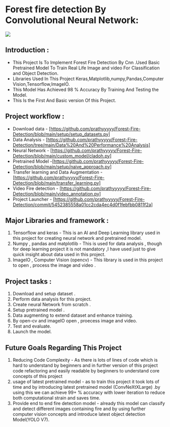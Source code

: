 # Forest fire detection By Convolutional Neural Network: 

![](https://media1.giphy.com/media/QBdoItysjQSlC5IhOZ/giphy.gif?cid=ecf05e47vy9uus6ftpqyiqrskzreedc3jyrjk03ts6qvdht6&rid=giphy.gif&ct=g)

## Introduction :

 - This Project Is To Implement Forest Fire Detection By Cnn .Used Basic Pretrained Model  To Train Real Life Image and video For Classification and Object Detection.
 - Libraries Used In This Project Keras,Matplotlib,numpy,Pandas,Computer Vision,Tensorflow,ImageIO.
 - This Model Has Achieved 98 % Accuracy By Training And Testing the Model. 
 - This Is the First And Basic version Of this Project. 
 
## Project workflow :
- Download data - [https://github.com/prathyyyyy/Forest-Fire-Detection/blob/main/setup/setup_datasets.py]
- Data Analysis - [https://github.com/prathyyyyy/Forest-Fire-Detection/tree/main/Data%20And%20Performance%20Analysis]
- Neural Network - [https://github.com/prathyyyyy/Forest-Fire-Detection/blob/main/custom_model/cladoh.py]
- Pretrained Model  -[https://github.com/prathyyyyy/Forest-Fire-Detection/blob/main/setup/naive_approach.py]
- Transfer learning and  Data Augmentation - [https://github.com/prathyyyyy/Forest-Fire-Detection/blob/main/transfer_learning.py]
- Video Fire detection - [https://github.com/prathyyyyy/Forest-Fire-Detection/blob/main/video_annotation.py]
- Project Launcher - [https://github.com/prathyyyyy/Forest-Fire-Detection/commit/5452385558a01cc2cda4ec4d0f1febfbb0811f2a]

## Major Libraries and framework : 
1. Tensorflow and keras - This is an AI and Deep Learning library used in this project for creating neural network and pretrained model.
2. Numpy , pandas and matplotlib - This is used for data analysis , though for deep learning project it is not mandatory ,I have used just to give quick insight about data used in this project.
3. ImageIO , Computer Vision (opencv) - This library is used in this project to open , process the image and video .

## Project tasks : 
1. Download and setup dataset .
2. Perform data analysis for this project. 
3. Create neural Network from scratch . 
4. Setup pretrained model .
5. Data augmenting to extend dataset and enhance training. 
6. By open-cv and imageIO open , proecess image and video.
7. Test and evaluate.
8. Launch the model.
 
 ## Future Goals Regarding This Project
  1. Reducing Code Complexity - As there is lots of lines of code which is hard to understand by beginners and in further version of this project code refactoring and easily readable by beginners to understand core concepts of this project 
  2. usage of latest pretrained model - as to train this project it took lots of time and by introducing latest pretrained model (ConvNeXtXLarge) .by using this we can achieve 99+ % accuracy with lower iteration to reduce both computational strain and saves time.
  3.  Provide end to end fire detection model - already this model can classify and detect different images containing fire and by using further computer vision concepts and introduce latest object detection Model(YOLO V7).
